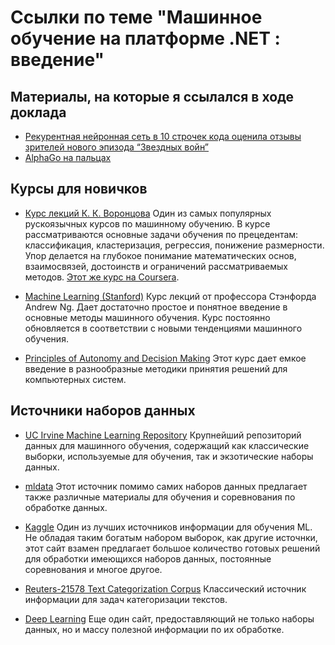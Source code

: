 # Ссылки по теме "Машинное обучение на платформе .NET : введение"

## Материалы, на которые я ссылался в ходе доклада
* [Рекурентная нейронная сеть в 10 строчек кода оценила отзывы зрителей нового эпизода “Звездных войн” ](https://habrahabr.ru/company/dca/blog/274027/)
* [AlphaGo на пальцах](https://habrahabr.ru/post/279071/)

## Курсы для новичков
* [Курс лекций К. К. Воронцова](https://yandexdataschool.ru/edu-process/courses)
   Один из самых популярных рускоязычных курсов по машинному обучению. В курсе рассматриваются основные задачи обучения по прецедентам: классификация, кластеризация, регрессия, понижение размерности. Упор делается на глубокое понимание математических основ, взаимосвязей, достоинств и ограничений рассматриваемых методов.
   [Этот же курс на Coursera](https://www.coursera.org/learn/introduction-machine-learning).
   
* [Machine Learning (Stanford)](https://www.coursera.org/course/ml)
   Курс лекций от профессора Стэнфорда Andrew Ng. Дает достаточно простое и понятное введение в основные методы машинного обучения. Курс постоянно обновляется в соответствии с новыми тенденциями машинного обучения.

* [Principles of Autonomy and Decision Making](http://ocw.mit.edu/courses/aeronautics-and-astronautics/16-410-principles-of-autonomy-and-decision-making-fall-2010/)
   Этот курс дает емкое введение в разнообразные методики принятия решений для компьютерных систем.

## Источники наборов данных
* [UC Irvine Machine Learning Repository](http://archive.ics.uci.edu/ml/)
   Крупнейший репозиторий данных для машинного обучения, содержащий как классические выборки, используемые для обучения, так и экзотические наборы данных.
   
* [mldata](http://mldata.org/)
   Этот источник помимо самих наборов данных предлагает также различные материалы для обучения и соревнования по обработке данных.

* [Kaggle](https://www.kaggle.com/) 
   Один из лучших источников информации для обучения ML. Не обладая таким богатым набором выборок, как другие источнки, этот сайт взамен предлагает большое количество готовых решений для обработки имеющихся наборов данных, постоянные соревнования и многое другое. 
   
* [Reuters-21578 Text Categorization Corpus](http://www.daviddlewis.com/resources/testcollections/reuters21578/)
   Классический источник информации для задач категоризации текстов.
   
* [Deep Learning](http://deeplearning.net/)
   Еще один сайт, предоставляющий не только наборы данных, но и массу полезной информации по их обработке.

